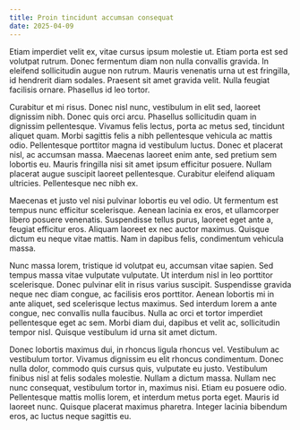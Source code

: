 ```yaml
---
title: Proin tincidunt accumsan consequat
date: 2025-04-09
---
```


Etiam imperdiet velit ex, vitae cursus ipsum molestie ut. Etiam porta est sed volutpat rutrum. Donec fermentum diam non nulla convallis gravida. In eleifend sollicitudin augue non rutrum. Mauris venenatis urna ut est fringilla, id hendrerit diam sodales. Praesent sit amet gravida velit. Nulla feugiat facilisis ornare. Phasellus id leo tortor.

Curabitur et mi risus. Donec nisl nunc, vestibulum in elit sed, laoreet dignissim nibh. Donec quis orci arcu. Phasellus sollicitudin quam in dignissim pellentesque. Vivamus felis lectus, porta ac metus sed, tincidunt aliquet quam. Morbi sagittis felis a nibh pellentesque vehicula ac mattis odio. Pellentesque porttitor magna id vestibulum luctus. Donec et placerat nisl, ac accumsan massa. Maecenas laoreet enim ante, sed pretium sem lobortis eu. Mauris fringilla nisi sit amet ipsum efficitur posuere. Nullam placerat augue suscipit laoreet pellentesque. Curabitur eleifend aliquam ultricies. Pellentesque nec nibh ex.

Maecenas et justo vel nisi pulvinar lobortis eu vel odio. Ut fermentum est tempus nunc efficitur scelerisque. Aenean lacinia ex eros, et ullamcorper libero posuere venenatis. Suspendisse tellus purus, laoreet eget ante a, feugiat efficitur eros. Aliquam laoreet ex nec auctor maximus. Quisque dictum eu neque vitae mattis. Nam in dapibus felis, condimentum vehicula massa.

Nunc massa lorem, tristique id volutpat eu, accumsan vitae sapien. Sed tempus massa vitae vulputate vulputate. Ut interdum nisl in leo porttitor scelerisque. Donec pulvinar elit in risus varius suscipit. Suspendisse gravida neque nec diam congue, ac facilisis eros porttitor. Aenean lobortis mi in ante aliquet, sed scelerisque lectus maximus. Sed interdum lorem a ante congue, nec convallis nulla faucibus. Nulla ac orci et tortor imperdiet pellentesque eget ac sem. Morbi diam dui, dapibus et velit ac, sollicitudin tempor nisl. Quisque vestibulum id urna sit amet dictum.

Donec lobortis maximus dui, in rhoncus ligula rhoncus vel. Vestibulum ac vestibulum tortor. Vivamus dignissim eu elit rhoncus condimentum. Donec nulla dolor, commodo quis cursus quis, vulputate eu justo. Vestibulum finibus nisl at felis sodales molestie. Nullam a dictum massa. Nullam nec nunc consequat, vestibulum tortor in, maximus nisi. Etiam eu posuere odio. Pellentesque mattis mollis lorem, et interdum metus porta eget. Mauris id laoreet nunc. Quisque placerat maximus pharetra. Integer lacinia bibendum eros, ac luctus neque sagittis eu.
